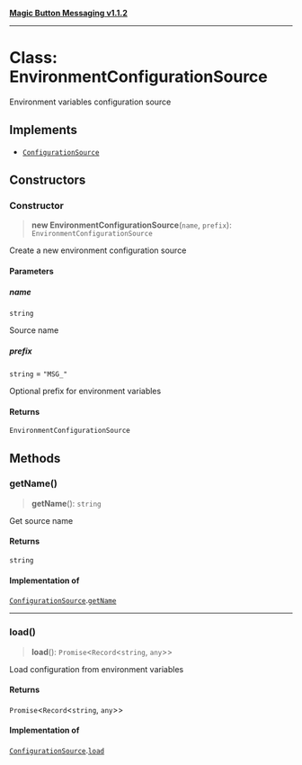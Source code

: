 [**Magic Button Messaging v1.1.2**](../README.md)

***

# Class: EnvironmentConfigurationSource

Environment variables configuration source

## Implements

- [`ConfigurationSource`](../interfaces/ConfigurationSource.md)

## Constructors

### Constructor

> **new EnvironmentConfigurationSource**(`name`, `prefix`): `EnvironmentConfigurationSource`

Create a new environment configuration source

#### Parameters

##### name

`string`

Source name

##### prefix

`string` = `"MSG_"`

Optional prefix for environment variables

#### Returns

`EnvironmentConfigurationSource`

## Methods

### getName()

> **getName**(): `string`

Get source name

#### Returns

`string`

#### Implementation of

[`ConfigurationSource`](../interfaces/ConfigurationSource.md).[`getName`](../interfaces/ConfigurationSource.md#getname)

***

### load()

> **load**(): `Promise`\<`Record`\<`string`, `any`\>\>

Load configuration from environment variables

#### Returns

`Promise`\<`Record`\<`string`, `any`\>\>

#### Implementation of

[`ConfigurationSource`](../interfaces/ConfigurationSource.md).[`load`](../interfaces/ConfigurationSource.md#load)
